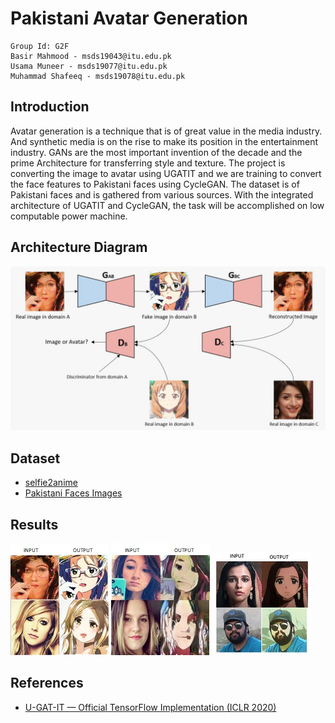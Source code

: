 # Pakistani Avatar Generation

```
Group Id: G2F
Basir Mahmood - msds19043@itu.edu.pk
Usama Muneer - msds19077@itu.edu.pk
Muhammad Shafeeq - msds19078@itu.edu.pk
```

## Introduction
Avatar generation is a technique that is of great value in the media industry. And synthetic media is on the rise to make its position in the entertainment industry. GANs are the most important invention of the decade and the prime Architecture for transferring style and texture. The project is converting the image to avatar using UGATIT and we are training to convert the face features to Pakistani faces using CycleGAN. The dataset is of Pakistani faces and is gathered from various sources. With the integrated architecture of UGATIT and CycleGAN, the task will be accomplished on low computable power machine.

## Architecture Diagram

<img src="./assets/ugatit.jpeg" />

## Dataset

- [selfie2anime](https://meet.google.com/linkredirect?authuser=0&dest=https%3A%2F%2Fdrive.google.com%2Ffile%2Fd%2F1xOWj1UVgp6NKMT3HbPhBbtq2A4EDkghF%2Fview%3Fusp%3Dsharing)
- [Pakistani Faces Images](https://drive.google.com/file/d/1FsDlzvQd59fTMeqQfGxrKOhMe7OEgCA7/view?usp=sharing)

## Results

<img src="./assets/result 1.jpeg" />

<img src="./assets/result 2.jpeg" />

<img src="./assets/result 3.jpeg" />

## References
- [U-GAT-IT — Official TensorFlow Implementation (ICLR 2020)](https://github.com/taki0112/UGATIT)